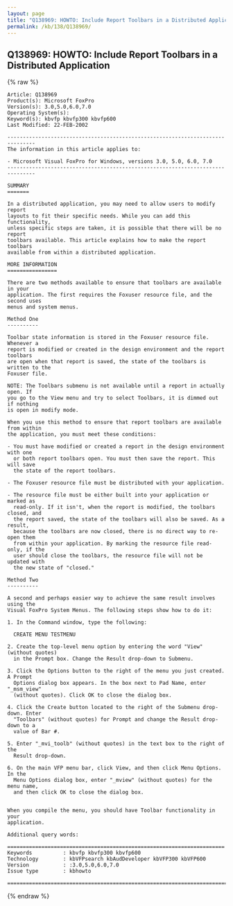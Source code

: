 ```yaml
---
layout: page
title: "Q138969: HOWTO: Include Report Toolbars in a Distributed Application"
permalink: /kb/138/Q138969/
---
```


## Q138969: HOWTO: Include Report Toolbars in a Distributed Application

{% raw %}

	Article: Q138969
	Product(s): Microsoft FoxPro
	Version(s): 3.0,5.0,6.0,7.0
	Operating System(s): 
	Keyword(s): kbvfp kbvfp300 kbvfp600
	Last Modified: 22-FEB-2002
	
	-------------------------------------------------------------------------------
	The information in this article applies to:
	
	- Microsoft Visual FoxPro for Windows, versions 3.0, 5.0, 6.0, 7.0 
	-------------------------------------------------------------------------------
	
	SUMMARY
	=======
	
	In a distributed application, you may need to allow users to modify report
	layouts to fit their specific needs. While you can add this functionality,
	unless specific steps are taken, it is possible that there will be no report
	toolbars available. This article explains how to make the report toolbars
	available from within a distributed application.
	
	MORE INFORMATION
	================
	
	There are two methods available to ensure that toolbars are available in your
	application. The first requires the Foxuser resource file, and the second uses
	menus and system menus.
	
	Method One
	----------
	
	Toolbar state information is stored in the Foxuser resource file. Whenever a
	report is modified or created in the design environment and the report toolbars
	are open when that report is saved, the state of the toolbars is written to the
	Foxuser file.
	
	NOTE: The Toolbars submenu is not available until a report in actually open. If
	you go to the View menu and try to select Toolbars, it is dimmed out if nothing
	is open in modify mode.
	
	When you use this method to ensure that report toolbars are available from within
	the application, you must meet these conditions:
	
	- You must have modified or created a report in the design environment with one
	  or both report toolbars open. You must then save the report. This will save
	  the state of the report toolbars.
	
	- The Foxuser resource file must be distributed with your application.
	
	- The resource file must be either built into your application or marked as
	  read-only. If it isn't, when the report is modified, the toolbars closed, and
	  the report saved, the state of the toolbars will also be saved. As a result,
	  because the toolbars are now closed, there is no direct way to re-open them
	  from within your application. By marking the resource file read-only, if the
	  user should close the toolbars, the resource file will not be updated with
	  the new state of "closed."
	
	Method Two
	----------
	
	A second and perhaps easier way to achieve the same result involves using the
	Visual FoxPro System Menus. The following steps show how to do it:
	
	1. In the Command window, type the following:
	
	  CREATE MENU TESTMENU
	
	2. Create the top-level menu option by entering the word "View" (without quotes)
	  in the Prompt box. Change the Result drop-down to Submenu.
	
	3. Click the Options button to the right of the menu you just created. A Prompt
	  Options dialog box appears. In the box next to Pad Name, enter "_msm_view"
	  (without quotes). Click OK to close the dialog box.
	
	4. Click the Create button located to the right of the Submenu drop-down. Enter
	  "Toolbars" (without quotes) for Prompt and change the Result drop-down to a
	  value of Bar #.
	
	5. Enter "_mvi_toolb" (without quotes) in the text box to the right of the
	  Result drop-down.
	
	6. On the main VFP menu bar, click View, and then click Menu Options. In the
	  Menu Options dialog box, enter "_mview" (without quotes) for the menu name,
	  and then click OK to close the dialog box.
	
	
	When you compile the menu, you should have Toolbar functionality in your
	application.
	
	Additional query words:
	
	======================================================================
	Keywords          : kbvfp kbvfp300 kbvfp600 
	Technology        : kbVFPsearch kbAudDeveloper kbVFP300 kbVFP600
	Version           : :3.0,5.0,6.0,7.0
	Issue type        : kbhowto
	
	=============================================================================
	

{% endraw %}
